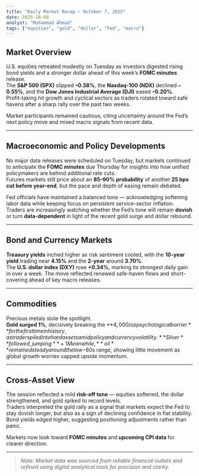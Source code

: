 ```yaml
---
title: "Daily Market Recap — October 7, 2025"
date: 2025-10-08
analyst: "Muhammad Ahmad"
tags: ["equities", "gold", "dollar", "Fed", "macro"]
---
```


## Market Overview

U.S. equities retreated modestly on Tuesday as investors digested rising bond yields and a stronger dollar ahead of this week’s **FOMC minutes** release.  
The **S&P 500 (SPX)** slipped **–0.38%**, the **Nasdaq-100 (NDX)** declined **–0.55%**, and the **Dow Jones Industrial Average (DJI)** eased **–0.20%**.  
Profit-taking hit growth and cyclical sectors as traders rotated toward safe havens after a sharp rally over the past two weeks.

Market participants remained cautious, citing uncertainty around the Fed’s next policy move and mixed macro signals from recent data.

---

## Macroeconomic and Policy Developments

No major data releases were scheduled on Tuesday, but markets continued to anticipate the **FOMC minutes** due Thursday for insights into how unified policymakers are behind additional rate cuts.  
Futures markets still price about an **85–90% probability** of another **25 bps cut before year-end**, but the pace and depth of easing remain debated.  

Fed officials have maintained a balanced tone — acknowledging softening labor data while keeping focus on persistent service-sector inflation.  
Traders are increasingly watching whether the Fed’s tone will remain **dovish** or turn **data-dependent** in light of the recent gold surge and dollar rebound.

---

## Bond and Currency Markets

**Treasury yields** inched higher as risk sentiment cooled, with the **10-year yield** trading near **4.15%** and the **2-year** around **3.70%**.  
The **U.S. dollar index (DXY)** rose **+0.34%**, marking its strongest daily gain in over a week. The move reflected renewed safe-haven flows and short-covering ahead of key macro releases.

---

## Commodities

Precious metals stole the spotlight.  
**Gold surged 1%**, decisively breaking the **$4,000/oz psychological barrier** for the first time in history, as traders piled into hard assets amid policy and currency volatility.  
**Silver** followed, jumping **+1%**, supported by both monetary and industrial demand.  
Meanwhile, **oil** remained steady around the low-$60s range, showing little movement as global growth worries capped upside momentum.

---

## Cross-Asset View

The session reflected a mild **risk-off tone** — equities softened, the dollar strengthened, and gold spiked to record levels.  
Traders interpreted the gold rally as a signal that markets expect the Fed to stay dovish longer, but also as a sign of declining confidence in fiat stability.  
Bond yields edged higher, suggesting positioning adjustments rather than panic.  

Markets now look toward **FOMC minutes** and **upcoming CPI data** for clearer direction.

---

> *Note: Market data was sourced from reliable financial outlets and refined using digital analytical tools for precision and clarity.*
